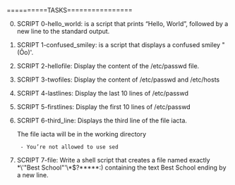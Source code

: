 ==========TASKS================

0. SCRIPT 0-hello_world: is  a script that prints “Hello, World”, followed by a new line to the standard output.

1. SCRIPT 1-confused_smiley: is a script that displays a confused smiley "(Ôo)'.

2. SCRIPT 2-hellofile: Display the content of the /etc/passwd file.

3. SCRIPT 3-twofiles: Display the content of /etc/passwd and /etc/hosts

4. SCRIPT 4-lastlines: Display the last 10 lines of /etc/passwd

5. SCRIPT 5-firstlines: Display the first 10 lines of /etc/passwd

6. SCRIPT 6-third_line: Displays the third line of the file iacta.

	The file iacta will be in the working directory

		- You’re not allowed to use sed

7. SCRIPT 7-file: Write a shell script that creates a file named exactly \*\\'"Best School"\'\\*$\?\*\*\*\*\*:) containing the text Best School ending by a new line.
